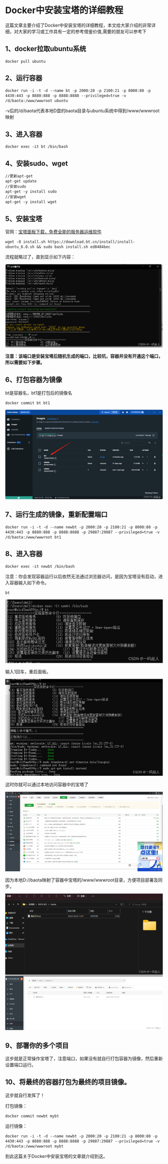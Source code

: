 # Docker中安装宝塔的详细教程

这篇文章主要介绍了Docker中安装宝塔的详细教程，本文给大家介绍的非常详细，对大家的学习或工作具有一定的参考借鉴价值,需要的朋友可以参考下

## 1、docker拉取ubuntu系统

```shell
docker pull ubuntu
```

## 2、运行容器

```shell
docker run -i -t -d --name bt -p 2000:20 -p 2100:21 -p 8000:80 -p 4430:443 -p 8880:888 -p 8888:8888 --privileged=true -v /d/baota:/www/wwwroot ubuntu
```

-v后的/d/baota代表本地D盘的baota目录与ubuntu系统中得到/www/wwwroot映射

## 3、进入容器

```shell
docker exec -it bt /bin/bash
```

## 4、安装sudo、wget

```shell
//更新apt-get
apt-get update
//安装sudo
apt-get -y install sudo
//安装wget
apt-get -y install wget
```

## 5、安装宝塔

官网：[宝塔面板下载，免费全能的服务器运维软件](https://www.bt.cn/new/download.html)

```shell
wget -O install.sh https://download.bt.cn/install/install-ubuntu_6.0.sh && sudo bash install.sh ed8484bec
```

流程就略过了，直到显示如下内容：

<img src="./docker安装宝塔.assets/202303130905562.png" alt="img" style="zoom:80%;" />

**注意：该端口是安装宝塔后随机生成的端口，比较坑，容器并没有开通这个端口，所以需要如下步骤。**

## 6、打包容器为镜像

bt是容器名，bt1是打包后的镜像名

```shell
docker commit bt bt1
```

<img src="./docker安装宝塔.assets/202303130905563.png" alt="=" style="zoom: 67%;" />

## 7、运行生成的镜像，重新配置端口

```shell
docker run -i -t -d --name newbt -p 2000:20 -p 2100:21 -p 8000:80 -p 4430:443 -p 8880:888 -p 8888:8888 -p 29887:29887 --privileged=true -v /d/baota:/www/wwwroot bt1
```

## 8、进入容器

```shell
docker exec -it newbt /bin/bash
```

 注意：你会发现容器运行以后依然无法通过浏览器访问，是因为宝塔没有启动，进入容器输入如下命令。

```shell
bt
```

![image-20230925164523361](./docker安装宝塔.assets/image-20230925164523361.png)

输入1回车，重启面板。

<img src="./docker安装宝塔.assets/image-20230925164504860.png" alt="image-20230925164504860" style="zoom:80%;" />

 这时你就可以通过本地访问容器中的宝塔了

<img src="./docker安装宝塔.assets/image-20230925164442462.png" alt="image-20230925164442462" style="zoom:80%;" />

 因为本地D://baota映射了容器中宝塔的/www/wwwroot目录，方便项目部署及同步。

<img src="./docker安装宝塔.assets/image-20230925164402755.png" alt="image-20230925164402755" style="zoom:80%;" />

<img src="./docker安装宝塔.assets/image-20230925164355467.png" alt="image-20230925164355467" style="zoom: 67%;" />

##  9、部署你的多个项目

这步就是正常操作宝塔了，注意端口，如果没有就自行打包容器为镜像，然后重新设置端口运行。

## 10、将最终的容器打包为最终的项目镜像。

这步就自行发挥了！

打包镜像：

```shell
docker commit newbt mybt
```

运行镜像：

```shell
docker run -i -t -d --name newbt -p 2000:20 -p 2100:21 -p 8000:80 -p 4430:443 -p 8880:888 -p 8888:8888 -p 29887:29887 --privileged=true -v /d/baota:/www/wwwroot mybt
```

到此这篇关于Docker中安装宝塔的文章就介绍到这。